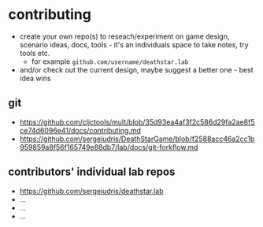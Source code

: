 # contributing

- create your own repo(s) to reseach/experiment on game design, scenario ideas, docs, tools - it's an individuals space to take notes, try tools etc.
    - for example `github.com/username/deathstar.lab`
- and/or check out the current design, maybe suggest a better one - best idea wins

## git

- https://github.com/cljctools/mult/blob/35d93ea4af3f2c586d29fa2ae8f5ce74d6096e41/docs/contributing.md
- https://github.com/sergeiudris/DeathStarGame/blob/f2588acc46a2cc1b959859a8f56f165749e88db7/lab/docs/git-forkflow.md

## contributors' individual lab repos

- https://github.com/sergeiudris/deathstar.lab
- ...
- ...
- ...
